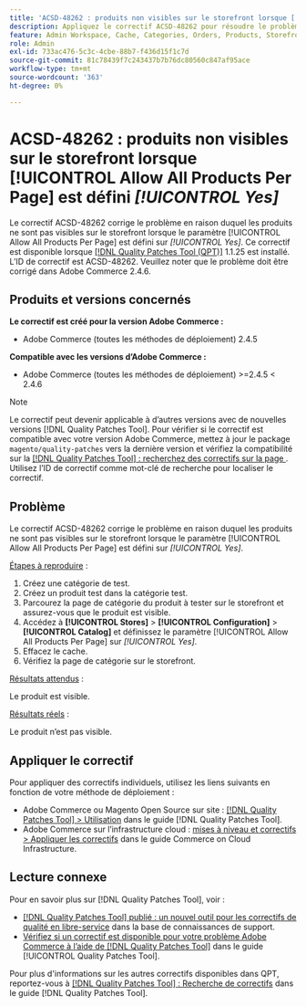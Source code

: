```yaml
---
title: 'ACSD-48262 : produits non visibles sur le storefront lorsque [!UICONTROL Allow All Products Per Page] est défini [!UICONTROL Yes]'
description: Appliquez le correctif ACSD-48262 pour résoudre le problème Adobe Commerce où les produits ne sont pas visibles sur le storefront lorsque le paramètre [!UICONTROL Allow All Products Per Page] est défini sur [!UICONTROL Yes].
feature: Admin Workspace, Cache, Categories, Orders, Products, Storefront
role: Admin
exl-id: 733ac476-5c3c-4cbe-88b7-f436d15f1c7d
source-git-commit: 81c78439f7c243437b7b76dc80560c847af95ace
workflow-type: tm+mt
source-wordcount: '363'
ht-degree: 0%

---
```


# ACSD-48262 : produits non visibles sur le storefront lorsque [!UICONTROL Allow All Products Per Page] est défini *[!UICONTROL Yes]*

Le correctif ACSD-48262 corrige le problème en raison duquel les produits ne sont pas visibles sur le storefront lorsque le paramètre [!UICONTROL Allow All Products Per Page] est défini sur *[!UICONTROL Yes]*. Ce correctif est disponible lorsque [[!DNL Quality Patches Tool (QPT)]](https://experienceleague.adobe.com/fr/docs/commerce-knowledge-base/kb/announcements/commerce-announcements/magento-quality-patches-released-new-tool-to-self-serve-quality-patches) 1.1.25 est installé. L’ID de correctif est ACSD-48262. Veuillez noter que le problème doit être corrigé dans Adobe Commerce 2.4.6.

## Produits et versions concernés

**Le correctif est créé pour la version Adobe Commerce :**

* Adobe Commerce (toutes les méthodes de déploiement) 2.4.5

**Compatible avec les versions d’Adobe Commerce :**

* Adobe Commerce (toutes les méthodes de déploiement) >=2.4.5 &lt; 2.4.6

>[!NOTE]
>
>Le correctif peut devenir applicable à d’autres versions avec de nouvelles versions [!DNL Quality Patches Tool]. Pour vérifier si le correctif est compatible avec votre version Adobe Commerce, mettez à jour le package `magento/quality-patches` vers la dernière version et vérifiez la compatibilité sur la [[!DNL Quality Patches Tool] : recherchez des correctifs sur la page ](https://experienceleague.adobe.com/tools/commerce-quality-patches/index.html?lang=fr). Utilisez l’ID de correctif comme mot-clé de recherche pour localiser le correctif.

## Problème

Le correctif ACSD-48262 corrige le problème en raison duquel les produits ne sont pas visibles sur le storefront lorsque le paramètre [!UICONTROL Allow All Products Per Page] est défini sur *[!UICONTROL Yes]*.

<u>Étapes à reproduire</u> :

1. Créez une catégorie de test.
1. Créez un produit test dans la catégorie test.
1. Parcourez la page de catégorie du produit à tester sur le storefront et assurez-vous que le produit est visible.
1. Accédez à **[!UICONTROL Stores]** > **[!UICONTROL Configuration]** > **[!UICONTROL Catalog]** et définissez le paramètre [!UICONTROL Allow All Products Per Page] sur *[!UICONTROL Yes]*.
1. Effacez le cache.
1. Vérifiez la page de catégorie sur le storefront.

<u>Résultats attendus</u> :

Le produit est visible.

<u>Résultats réels</u> :

Le produit n’est pas visible.

## Appliquer le correctif

Pour appliquer des correctifs individuels, utilisez les liens suivants en fonction de votre méthode de déploiement :

* Adobe Commerce ou Magento Open Source sur site : [[!DNL Quality Patches Tool] > Utilisation](/help/tools/quality-patches-tool/usage.md) dans le guide [!DNL Quality Patches Tool].
* Adobe Commerce sur l’infrastructure cloud : [mises à niveau et correctifs > Appliquer les correctifs](https://experienceleague.adobe.com/docs/commerce-cloud-service/user-guide/develop/upgrade/apply-patches.html?lang=fr) dans le guide Commerce on Cloud Infrastructure.


## Lecture connexe

Pour en savoir plus sur [!DNL Quality Patches Tool], voir :

* [[!DNL Quality Patches Tool] publié : un nouvel outil pour les correctifs de qualité en libre-service](https://experienceleague.adobe.com/fr/docs/commerce-knowledge-base/kb/announcements/commerce-announcements/magento-quality-patches-released-new-tool-to-self-serve-quality-patches) dans la base de connaissances de support.
* [Vérifiez si un correctif est disponible pour votre problème Adobe Commerce à l’aide de  [!DNL Quality Patches Tool]](/help/tools/quality-patches-tool/patches-available-in-qpt/check-patch-for-magento-issue-with-magento-quality-patches.md) dans le guide [!UICONTROL Quality Patches Tool].


Pour plus d&#39;informations sur les autres correctifs disponibles dans QPT, reportez-vous à [[!DNL Quality Patches Tool] : Recherche de correctifs](https://experienceleague.adobe.com/tools/commerce-quality-patches/index.html?lang=fr) dans le guide [!DNL Quality Patches Tool].
